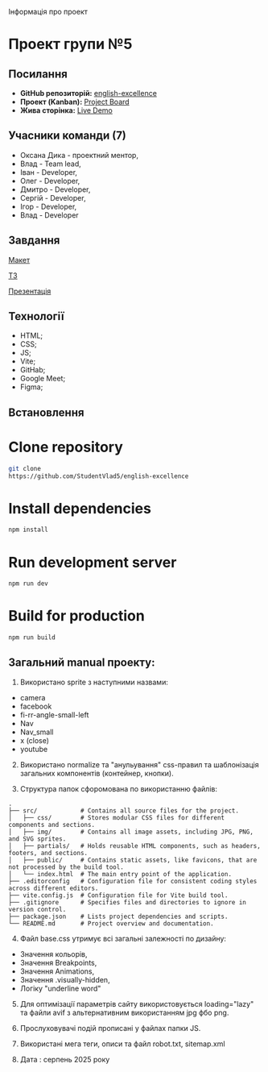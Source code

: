 Інформація про проект

# Проект групи №5

## Посилання

- **GitHub репозиторій:**
  [english-excellence](https://github.com/StudentVlad5/english-excellence)
- **Проект (Kanban):**
  [Project Board](https://github.com/users/StudentVlad5/projects/11/views/1)
- **Жива сторінка:**
  [Live Demo](https://studentvlad5.github.io/english-excellence/)

## Учасники команди (7)

- Оксана Дика - проектний ментор,
- Влад - Team lead,
- Іван - Developer,
- Олег - Developer,
- Дмитро - Developer,
- Сергій - Developer,
- Ігор - Developer,
- Влад - Developer

## Завдання

[Макет](https://www.figma.com/file/MrdZUmIfeT1bKd8u5GWLRt/English-Excellence-2.0?type=design&node-id=0%3A1&mode=design&t=ABsxLoZAXhbRJT6P-1)

[ТЗ](https://docs.google.com/spreadsheets/d/1JRDqMMRgQ6RbukIpl-18NuXQFMjm8HqGAQwZ553ykHU/edit#gid=0)

[Презентацiя](https://docs.google.com/presentation/d/1Os-inDRvhyZPdDR6bvJT6CjLYk9wUNn_/edit#slide=id.p1)

## Технології

- HTML;
- CSS;
- JS;
- Vite;
- GitHab;
- Google Meet;
- Figma;

## Встановлення

# Clone repository

```bash
git clone
https://github.com/StudentVlad5/english-excellence

```

# Install dependencies

```bash
npm install
```

# Run development server

```bash
npm run dev
```

# Build for production

```bash
npm run build
```

## Загальний manual проекту:

1. Використано sprite з наступними назвами:

- camera
- facebook
- fi-rr-angle-small-left
- Nav
- Nav_small
- x (close)
- youtube

2. Використано normalize та "анульування" css-правил та шаблонізація загальних
   компонентів (контейнер, кнопки).

3. Структура папок сфоромована по використанню файлів:

```bush
.
├── src/            # Contains all source files for the project.
│   ├── css/        # Stores modular CSS files for different components and sections.
│   ├── img/        # Contains all image assets, including JPG, PNG, and SVG sprites.
│   ├── partials/   # Holds reusable HTML components, such as headers, footers, and sections.
│   ├── public/     # Contains static assets, like favicons, that are not processed by the build tool.
│   └── index.html  # The main entry point of the application.
├── .editorconfig   # Configuration file for consistent coding styles across different editors.
├── vite.config.js  # Configuration file for Vite build tool.
├── .gitignore      # Specifies files and directories to ignore in version control.
├── package.json    # Lists project dependencies and scripts.
└── README.md       # Project overview and documentation.
```

4. Файл base.css утримує всі загальні залежності по дизайну:

- Значення кольорів,
- Значення Breakpoints,
- Значення Animations,
- Значення .visually-hidden,
- Логіку "underline word"

5. Для оптимізації параметрів сайту використовується loading="lazy" та файли
   avif з альтернативним використанням jpg фбо png.

6. Прослуховувачі подій прописані у файлах папки JS.

7. Використані мега теги, описи та файл robot.txt, sitemap.xml

8. Дата : серпень 2025 року
